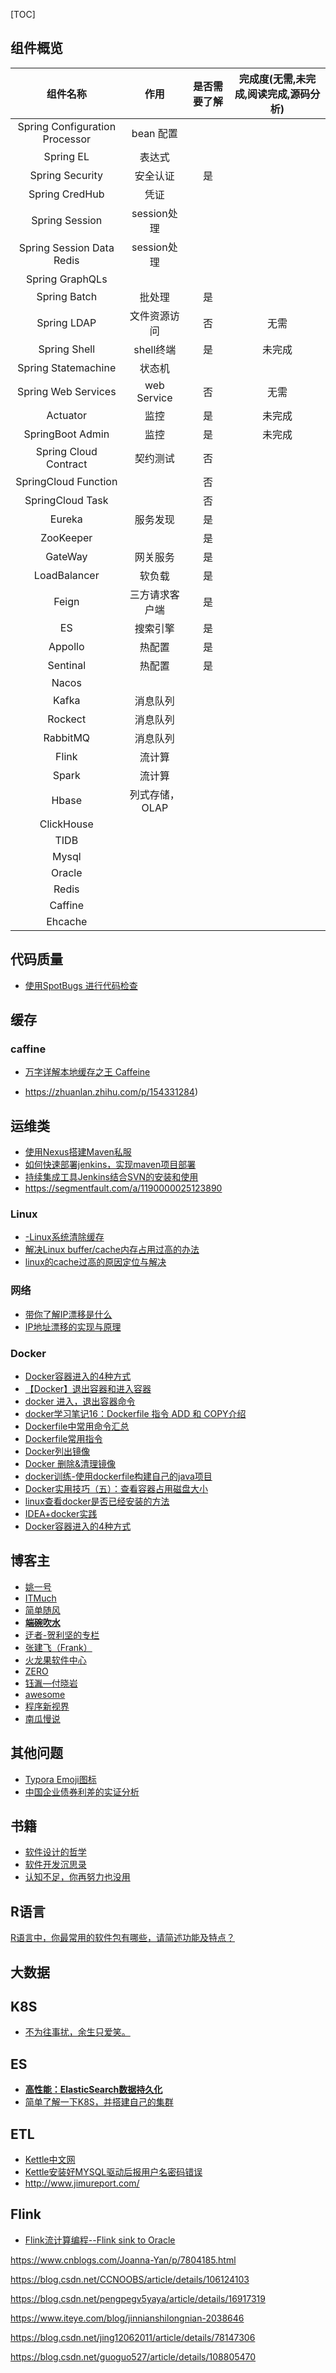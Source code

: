 [TOC]

## 组件概览

|            组件名称            |      作用      | 是否需要了解 | 完成度(无需,未完成,阅读完成,源码分析) |
| :----------------------------: | :------------: | :----------: | :-----------------------------------: |
| Spring Configuration Processor |   bean 配置    |              |                                       |
|           Spring EL            |     表达式     |              |                                       |
|        Spring Security         |    安全认证    |      是      |                                       |
|         Spring CredHub         |      凭证      |              |                                       |
|         Spring Session         |  session处理   |              |                                       |
|   Spring Session Data Redis    |  session处理   |              |                                       |
|        Spring GraphQLs         |                |              |                                       |
|          Spring Batch          |     批处理     |      是      |                                       |
|          Spring LDAP           |  文件资源访问  |      否      |                 无需                  |
|          Spring Shell          |   shell终端    |      是      |                未完成                 |
|      Spring Statemachine       |     状态机     |              |                                       |
|      Spring Web Services       |  web Service   |      否      |                 无需                  |
|            Actuator            |      监控      |      是      |                未完成                 |
|        SpringBoot Admin        |      监控      |      是      |                未完成                 |
|     Spring Cloud Contract      |    契约测试    |      否      |                                       |
|      SpringCloud Function      |                |      否      |                                       |
|        SpringCloud Task        |                |      否      |                                       |
|             Eureka             |    服务发现    |      是      |                                       |
|           ZooKeeper            |                |      是      |                                       |
|            GateWay             |    网关服务    |      是      |                                       |
|          LoadBalancer          |     软负载     |      是      |                                       |
|             Feign              | 三方请求客户端 |      是      |                                       |
|               ES               |    搜索引擎    |      是      |                                       |
|            Appollo             |     热配置     |      是      |                                       |
|            Sentinal            |     热配置     |      是      |                                       |
|             Nacos              |                |              |                                       |
|             Kafka              |    消息队列    |              |                                       |
|            Rockect             |    消息队列    |              |                                       |
|            RabbitMQ            |    消息队列    |              |                                       |
|             Flink              |     流计算     |              |                                       |
|             Spark              |     流计算     |              |                                       |
|             Hbase              | 列式存储，OLAP |              |                                       |
|           ClickHouse           |                |              |                                       |
|              TIDB              |                |              |                                       |
|             Mysql              |                |              |                                       |
|             Oracle             |                |              |                                       |
|             Redis              |                |              |                                       |
|            Caffine             |                |              |                                       |
|            Ehcache             |                |              |                                       |

## 代码质量

- [使用SpotBugs 进行代码检查](https://blog.csdn.net/zhangb00/article/details/84070706)

## 缓存

### caffine

- [万字详解本地缓存之王 Caffeine](https://blog.csdn.net/qq_37217713/article/details/111306436)

- https://zhuanlan.zhihu.com/p/154331284)

## 运维类

- [使用Nexus搭建Maven私服](https://www.cnblogs.com/knowledgesea/p/11190579.html)
- [如何快速部署jenkins，实现maven项目部署](https://blog.51cto.com/xiaozhagn/2097269)
- [持续集成工具Jenkins结合SVN的安装和使用](https://blog.csdn.net/zxd1435513775/article/details/80618640)
- https://segmentfault.com/a/1190000025123890

### Linux

- [-Linux系统清除缓存](https://blog.csdn.net/wayne_primes/article/details/81141836)
- [解决Linux buffer/cache内存占用过高的办法](https://blog.csdn.net/yonghutwo/article/details/106104376)
- [linux的cache过高的原因定位与解决](https://blog.csdn.net/shy_snow/article/details/108737405)

### 网络

- [带你了解IP漂移是什么](https://zhuanlan.zhihu.com/p/165120951)
- [IP地址漂移的实现与原理](https://www.cnblogs.com/duanxz/p/5217415.html)

### Docker

- [Docker容器进入的4种方式](https://www.cnblogs.com/xhyan/p/6593075.html)
- [【Docker】退出容器和进入容器](https://www.cnblogs.com/defineconst/p/10035529.html)
- [docker 进入，退出容器命令](https://www.cnblogs.com/youxin/p/12993637.html)
- [docker学习笔记16：Dockerfile 指令 ADD 和 COPY介绍](https://www.cnblogs.com/51kata/p/5264894.html)
- [Dockerfile中常用命令汇总](https://www.jb51.net/article/150442.htm)
- [Dockerfile常用指令](https://blog.51cto.com/14320361/2458041)
- [Docker列出镜像](https://blog.csdn.net/yjn1995/article/details/99700860)
- [Docker 删除&清理镜像](https://www.cnblogs.com/quanxiaoha/p/10542278.html)
- [docker训练-使用dockerfile构建自己的java项目](https://blog.csdn.net/jlh912008548/article/details/94913093)
- [Docker实用技巧（五）：查看容器占用磁盘大小](https://www.cnblogs.com/wayne-tao/p/13810899.html)
- [linux查看docker是否已经安装的方法](https://www.php.cn/linux-445311.html)
- [IDEA+docker实践](https://www.cnblogs.com/zoujiaojiao/p/11912142.html)
- [Docker容器进入的4种方式 ](https://www.cnblogs.com/xhyan/p/6593075.html)

## 博客主

- [姚一号](https://blog.csdn.net/mingliangniwo)
- [ITMuch](https://blog.csdn.net/lilizhou2008?t=1)
- [简单随风](https://jiandansuifeng.blog.csdn.net/)
- [**端碗吹水**](https://blog.51cto.com/zero01/original_p_2)
- [迂者-贺利坚的专栏](https://helijian.blog.csdn.net/)
- [张建飞（Frank）](https://blog.csdn.net/significantfrank)
- [火龙果软件中心](http://www.uml.org.cn/codeNorms/codenorms.asp#3)
- [ZERO](https://zero-007.blog.csdn.net/)
- [钰湚—付晓岩](https://www.infoq.cn/profile/75AE9EE36103FD/publish)
- [awesome](https://github.com/sindresorhus/awesome)
- [程序新视界](https://hello.blog.csdn.net/)
- [南瓜慢说](https://www.pkslow.com/archives/all)

## 其他问题

- [Typora Emoji图标](https://www.cnblogs.com/wangjs-jacky/p/12011208.html)
- [中国企业债券利差的实证分析](https://wenku.baidu.com/view/1353a73231126edb6f1a105e.html)

## 书籍

- [软件设计的哲学](https://www.bookstack.cn/books/A-Philosophy-of-Software-Design-zh)
- [软件开发沉思录](https://ishare.iask.sina.com.cn/f/25059472.html)
- [认知不足，你再努力也没用](https://zhuanlan.zhihu.com/p/27873121)

## R语言

[R语言中，你最常用的软件包有哪些，请简述功能及特点？](https://www.zhihu.com/question/21792740/answer/1705368793)

## 大数据

## K8S

- [不为往事扰，余生只爱笑。](https://www.cnblogs.com/xuweiweiwoaini/)

## ES

- [**高性能：ElasticSearch数据持久化**](http://www.mstacks.com/132/1415.html#content1415)
- [简单了解一下K8S，并搭建自己的集群](https://zhuanlan.zhihu.com/p/97605697)

## ETL

- [Kettle中文网](https://www.kettle.net.cn/)
- [Kettle安装好MYSQL驱动后报用户名密码错误](https://www.cnblogs.com/flydean/p/12680297.html)
- http://www.jimureport.com/

## Flink

- [Flink流计算编程--Flink sink to Oracle](https://blog.csdn.net/lmalds/article/details/52400805)

https://www.cnblogs.com/Joanna-Yan/p/7804185.html

https://blog.csdn.net/CCNOOBS/article/details/106124103

https://blog.csdn.net/pengpegv5yaya/article/details/16917319

https://www.iteye.com/blog/jinnianshilongnian-2038646

https://blog.csdn.net/jing12062011/article/details/78147306

https://blog.csdn.net/guoguo527/article/details/108805470

